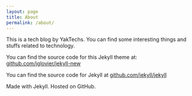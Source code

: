 ```yaml
---
layout: page
title: About
permalink: /about/
---
```


This is a tech blog by YakTechs. You can find some interesting things and stuffs related to technology.

You can find the source code for this Jekyll theme at: [github.com/jglovier/jekyll-new](https://github.com/jglovier/jekyll-new)

You can find the source code for Jekyll at [github.com/jekyll/jekyll](https://github.com/jekyll/jekyll)


Made with Jekyll. Hosted on GitHub.